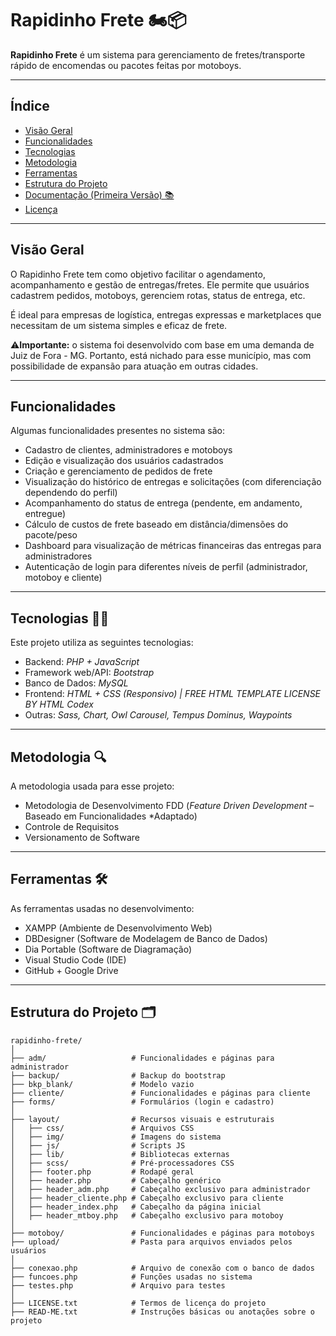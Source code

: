 # Rapidinho Frete 🏍️📦

**Rapidinho Frete** é um sistema para gerenciamento de fretes/transporte rápido de encomendas ou pacotes feitas por motoboys.

---

## Índice

- [Visão Geral](#visão-geral)  
- [Funcionalidades](#funcionalidades)  
- [Tecnologias](#tecnologias)
- [Metodologia](#metodologia)
- [Ferramentas](#ferramentas)
- [Estrutura do Projeto](#estrutura-do-projeto)
- [Documentação (Primeira Versão) 📚](Documentação/)
- [Licença](LICENSE.txt)

---

## Visão Geral

O Rapidinho Frete tem como objetivo facilitar o agendamento, acompanhamento e gestão de entregas/fretes. Ele permite que usuários cadastrem pedidos, motoboys, gerenciem rotas, status de entrega, etc.  

É ideal para empresas de logística, entregas expressas e marketplaces que necessitam de um sistema simples e eficaz de frete.

⚠️**Importante:** o sistema foi desenvolvido com base em uma demanda de Juiz de Fora - MG. Portanto, está nichado para esse município, mas com possibilidade de expansão para atuação em outras cidades.

---

## Funcionalidades

Algumas funcionalidades presentes no sistema são:

- Cadastro de clientes, administradores e motoboys
- Edição e visualização dos usuários cadastrados
- Criação e gerenciamento de pedidos de frete
- Visualização do histórico de entregas e solicitações (com diferenciação dependendo do perfil)
- Acompanhamento do status de entrega (pendente, em andamento, entregue) 
- Cálculo de custos de frete baseado em distância/dimensões do pacote/peso  
- Dashboard para visualização de métricas financeiras das entregas para administradores
- Autenticação de login para diferentes níveis de perfil (administrador, motoboy e cliente)

---

## Tecnologias 👨‍💻

Este projeto utiliza as seguintes tecnologias:

- Backend: *PHP + JavaScript*  
- Framework web/API: *Bootstrap*  
- Banco de Dados: *MySQL*  
- Frontend: *HTML + CSS (Responsivo) | FREE HTML TEMPLATE LICENSE BY HTML Codex*
- Outras: *Sass, Chart, Owl Carousel, Tempus Dominus, Waypoints*

---

## Metodologia 🔍

A metodologia usada para esse projeto:

- Metodologia de Desenvolvimento FDD (*Feature Driven Development* – Baseado em Funcionalidades *Adaptado)
- Controle de Requisitos
- Versionamento de Software

---

## Ferramentas 🛠️

As ferramentas usadas no desenvolvimento:

- XAMPP (Ambiente de Desenvolvimento Web)
- DBDesigner (Software de Modelagem de Banco de Dados)
- Dia Portable (Software de Diagramação)
- Visual Studio Code (IDE)
- GitHub + Google Drive

---

## Estrutura do Projeto 🗂️

```
rapidinho-frete/
│
├── adm/                   # Funcionalidades e páginas para administrador
├── backup/                # Backup do bootstrap
├── bkp_blank/             # Modelo vazio
├── cliente/               # Funcionalidades e páginas para cliente
├── forms/                 # Formulários (login e cadastro)
│
├── layout/                # Recursos visuais e estruturais
│   ├── css/               # Arquivos CSS
│   ├── img/               # Imagens do sistema
│   ├── js/                # Scripts JS
│   ├── lib/               # Bibliotecas externas
│   ├── scss/              # Pré-processadores CSS
│   ├── footer.php         # Rodapé geral
│   ├── header.php         # Cabeçalho genérico
│   ├── header_adm.php     # Cabeçalho exclusivo para administrador
│   ├── header_cliente.php # Cabeçalho exclusivo para cliente
│   ├── header_index.php   # Cabeçalho da página inicial
│   ├── header_mtboy.php   # Cabeçalho exclusivo para motoboy
│
├── motoboy/               # Funcionalidades e páginas para motoboys
├── upload/                # Pasta para arquivos enviados pelos usuários
│
├── conexao.php            # Arquivo de conexão com o banco de dados
├── funcoes.php            # Funções usadas no sistema
├── testes.php             # Arquivo para testes
│
├── LICENSE.txt            # Termos de licença do projeto
├── READ-ME.txt            # Instruções básicas ou anotações sobre o projeto
```
